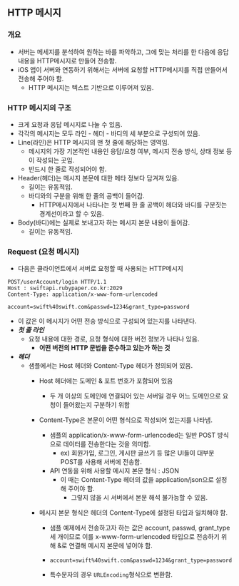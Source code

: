 ## HTTP 메시지

### 개요

- 서버는 메세지를 분석하여 원하는 바를 파악하고, 그에 맞는 처리를 한 다음에 응답 내용을 HTTP메시지로 만들어 전송함.
- iOS 앱이 서버와 연동하기 위해서는 서버에 요청할 HTTP메시지를 직접 만들어서 전송해 주어야 함.
  - HTTP 메시지는 텍스트 기반으로 이루어져 있음.

### HTTP 메시지의 구조

- 크게 요청과 응답 메시지로 나눌 수 있음.
- 각각의 메시지는 모두 라인 - 헤더 - 바디의 세 부분으로 구성되어 있음.
- Line(라인)은 HTTP 메시지의 맨 첫 줄에 해당하는 영역임.
  - 메시지의 가장 기본적인 내용인 응답/요청 여부, 메시지 전송 방식, 상태 정보 등이 작성되는 곳임.
  - 반드시 한 줄로 작성되어야 함.
- Header(헤더)는  메시지 본문에 대한 메타 정보다 담겨져 있음.
  - 길이는 유동적임.
  - 바디와의 구분을 위해 한 줄의 공백이 들어감.
    - HTTP메시지에서 나타나는 첫 번째 한 줄 공백이 헤더와 바디를 구분짓는 경계선이라고 할 수 있음.
- Body(바디)에는 실제로 보내고자 하는 메시지 본문 내용이 들어감.
  - 길이는 유동적임.

### Request (요청 메시지)

- 다음은 클라이언트에서 서버로 요청할 때 사용되는 HTTP메시지

```http
POST/userAccount/login HTTP/1.1
Host : swiftapi.rubypaper.co.kr:2029
Content-Type: application/x-www-form-urlencoded

account=swift%40swift.com&passwd=1234&grant_type=password
```

- 이 값은 이 메시지가 어떤 전송 방식으로 구성되어 있는지를 나타낸다.
- ***첫 줄 라인***
  - 요청 내용에 대한 경로, 요청 형식에 대한 버전 정보가 나타나 있음.
    - **어떤 버전의 HTTP 문법을 준수하고 있는가 하는 것**
- ***헤더***
  - 샘플에서는 Host 헤더와 Content-Type 헤더가 정의되어 있음.
    - Host 헤더에는 도메인 & 포트 번호가 포함되어 있음
      
      - 두 개 이상의 도메인에 연결되어 있는 서버일 경우 어느 도메인으로 요청이 들어왔는지 구분하기 위함
      
    - Content-Type은 본문이 어떤 형식으로 작성되어 있는지를 나타냄.
      - 샘플의 application/x-www-form-urlencoded는 일반 POST 방식으로 데이터를 전송한다는 것을 의미함.
        - ex) 회원가입, 로그인, 게시판 글쓰기 등 많은 UI들이 대부분 POST를 사용해 서버에 전송함.
      - API 연동을 위해 사용할 메시지 본문 형식 : JSON
        - 이 때는 Content-Type 헤더의 값을 application/json으로 설정해 주어야 함.
          - 그렇지 않을 시 서버에서 본문 해석 불가능할 수 있음.
      
    - 메시지 본문 형식은 헤더의 Content-Type에 설정된 타입과 일치해야 함.
    
      - 샘플 예제에서 전송하고자 하는 값은 account, passwd, grant_type 세 개이므로 이를 x-www-form-urlencoded 타입으로 전송하기 위해 &로 연결해 메시지 본문에 넣어야 함.
    
      - ```http
        account=swift%40swift.com&passwd=1234&grant_type=password
        ```
    
      - 특수문자의 경우 `URLEncoding`형식으로 변환함.